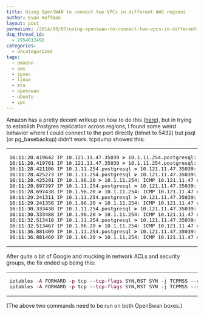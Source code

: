 ```yaml
---
title: Using OpenSWAN to connect two VPCs in different AWS regions
author: Evan Hoffman
layout: post
permalink: /2014/08/07/using-openswan-to-connect-two-vpcs-in-different-aws-regions/
dsq_thread_id:
  - 2954013492
categories:
  - Uncategorized
tags:
  - amazon
  - aws
  - ipsec
  - linux
  - mtu
  - openswan
  - ubuntu
  - vpc
---
```

Amazon has a pretty decent writeup on how to do this (<a href="https://aws.amazon.com/articles/5472675506466066" onclick="_gaq.push(['_trackEvent', 'outbound-article', 'https://aws.amazon.com/articles/5472675506466066', 'here']);" >here</a>), but in trying to establish Postgres replication across regions, I found some weird behavior where I could connect to the port directly (telnet to 5432) but psql (or pg_basebackup) didn&#8217;t work. tcpdump showed this:

<div class="wp_syntax">
  <table>
    <tr>
      <td class="code">
        <pre class="bash" style="font-family:monospace;"><span style="color: #000000;">16</span>:<span style="color: #000000;">11</span>:<span style="color: #000000;">28.419642</span> IP 10.121.11.47.35039 <span style="color: #000000; font-weight: bold;">&gt;</span> 10.1.11.254.postgresql: Flags <span style="color: #7a0874; font-weight: bold;">&#91;</span>P.<span style="color: #7a0874; font-weight: bold;">&#93;</span>, <span style="color: #c20cb9; font-weight: bold;">seq</span> <span style="color: #000000;">9</span>:<span style="color: #000000;">234</span>, ack <span style="color: #000000;">2</span>, win <span style="color: #000000;">211</span>, options <span style="color: #7a0874; font-weight: bold;">&#91;</span><span style="color: #c20cb9; font-weight: bold;">nop</span>,<span style="color: #c20cb9; font-weight: bold;">nop</span>,TS val <span style="color: #000000;">11065893</span> ecr <span style="color: #000000;">1811434</span><span style="color: #7a0874; font-weight: bold;">&#93;</span>, length <span style="color: #000000;">225</span>
<span style="color: #000000;">16</span>:<span style="color: #000000;">11</span>:<span style="color: #000000;">28.419701</span> IP 10.121.11.47.35039 <span style="color: #000000; font-weight: bold;">&gt;</span> 10.1.11.254.postgresql: Flags <span style="color: #7a0874; font-weight: bold;">&#91;</span>P.<span style="color: #7a0874; font-weight: bold;">&#93;</span>, <span style="color: #c20cb9; font-weight: bold;">seq</span> <span style="color: #000000;">9</span>:<span style="color: #000000;">234</span>, ack <span style="color: #000000;">2</span>, win <span style="color: #000000;">211</span>, options <span style="color: #7a0874; font-weight: bold;">&#91;</span><span style="color: #c20cb9; font-weight: bold;">nop</span>,<span style="color: #c20cb9; font-weight: bold;">nop</span>,TS val <span style="color: #000000;">11065893</span> ecr <span style="color: #000000;">1811434</span><span style="color: #7a0874; font-weight: bold;">&#93;</span>, length <span style="color: #000000;">225</span>
<span style="color: #000000;">16</span>:<span style="color: #000000;">11</span>:<span style="color: #000000;">28.421186</span> IP 10.1.11.254.postgresql <span style="color: #000000; font-weight: bold;">&gt;</span> 10.121.11.47.35039: Flags <span style="color: #7a0874; font-weight: bold;">&#91;</span>.<span style="color: #7a0874; font-weight: bold;">&#93;</span>, ack <span style="color: #000000;">234</span>, win <span style="color: #000000;">219</span>, options <span style="color: #7a0874; font-weight: bold;">&#91;</span><span style="color: #c20cb9; font-weight: bold;">nop</span>,<span style="color: #c20cb9; font-weight: bold;">nop</span>,TS val <span style="color: #000000;">1811520</span> ecr <span style="color: #000000;">11065893</span>,<span style="color: #c20cb9; font-weight: bold;">nop</span>,<span style="color: #c20cb9; font-weight: bold;">nop</span>,sack <span style="color: #000000;">1</span> <span style="color: #7a0874; font-weight: bold;">&#123;</span><span style="color: #000000;">9</span>:<span style="color: #000000;">234</span><span style="color: #7a0874; font-weight: bold;">&#125;</span><span style="color: #7a0874; font-weight: bold;">&#93;</span>, length <span style="color: #000000;"></span>
<span style="color: #000000;">16</span>:<span style="color: #000000;">11</span>:<span style="color: #000000;">28.425273</span> IP 10.1.11.254.postgresql <span style="color: #000000; font-weight: bold;">&gt;</span> 10.121.11.47.35039: Flags <span style="color: #7a0874; font-weight: bold;">&#91;</span>P.<span style="color: #7a0874; font-weight: bold;">&#93;</span>, <span style="color: #c20cb9; font-weight: bold;">seq</span> <span style="color: #000000;">2</span>:<span style="color: #000000;">1377</span>, ack <span style="color: #000000;">234</span>, win <span style="color: #000000;">219</span>, options <span style="color: #7a0874; font-weight: bold;">&#91;</span><span style="color: #c20cb9; font-weight: bold;">nop</span>,<span style="color: #c20cb9; font-weight: bold;">nop</span>,TS val <span style="color: #000000;">1811522</span> ecr <span style="color: #000000;">11065893</span><span style="color: #7a0874; font-weight: bold;">&#93;</span>, length <span style="color: #000000;">1375</span>
<span style="color: #000000;">16</span>:<span style="color: #000000;">11</span>:<span style="color: #000000;">28.425291</span> IP 10.1.96.20 <span style="color: #000000; font-weight: bold;">&gt;</span> 10.1.11.254: ICMP 10.121.11.47 unreachable - need to frag <span style="color: #7a0874; font-weight: bold;">&#40;</span>mtu <span style="color: #000000;">1422</span><span style="color: #7a0874; font-weight: bold;">&#41;</span>, length <span style="color: #000000;">556</span>
<span style="color: #000000;">16</span>:<span style="color: #000000;">11</span>:<span style="color: #000000;">28.697397</span> IP 10.1.11.254.postgresql <span style="color: #000000; font-weight: bold;">&gt;</span> 10.121.11.47.35039: Flags <span style="color: #7a0874; font-weight: bold;">&#91;</span>P.<span style="color: #7a0874; font-weight: bold;">&#93;</span>, <span style="color: #c20cb9; font-weight: bold;">seq</span> <span style="color: #000000;">2</span>:<span style="color: #000000;">1377</span>, ack <span style="color: #000000;">234</span>, win <span style="color: #000000;">219</span>, options <span style="color: #7a0874; font-weight: bold;">&#91;</span><span style="color: #c20cb9; font-weight: bold;">nop</span>,<span style="color: #c20cb9; font-weight: bold;">nop</span>,TS val <span style="color: #000000;">1811590</span> ecr <span style="color: #000000;">11065893</span><span style="color: #7a0874; font-weight: bold;">&#93;</span>, length <span style="color: #000000;">1375</span>
<span style="color: #000000;">16</span>:<span style="color: #000000;">11</span>:<span style="color: #000000;">28.697438</span> IP 10.1.96.20 <span style="color: #000000; font-weight: bold;">&gt;</span> 10.1.11.254: ICMP 10.121.11.47 unreachable - need to frag <span style="color: #7a0874; font-weight: bold;">&#40;</span>mtu <span style="color: #000000;">1422</span><span style="color: #7a0874; font-weight: bold;">&#41;</span>, length <span style="color: #000000;">556</span>
<span style="color: #000000;">16</span>:<span style="color: #000000;">11</span>:<span style="color: #000000;">29.241311</span> IP 10.1.11.254.postgresql <span style="color: #000000; font-weight: bold;">&gt;</span> 10.121.11.47.35039: Flags <span style="color: #7a0874; font-weight: bold;">&#91;</span>P.<span style="color: #7a0874; font-weight: bold;">&#93;</span>, <span style="color: #c20cb9; font-weight: bold;">seq</span> <span style="color: #000000;">2</span>:<span style="color: #000000;">1377</span>, ack <span style="color: #000000;">234</span>, win <span style="color: #000000;">219</span>, options <span style="color: #7a0874; font-weight: bold;">&#91;</span><span style="color: #c20cb9; font-weight: bold;">nop</span>,<span style="color: #c20cb9; font-weight: bold;">nop</span>,TS val <span style="color: #000000;">1811726</span> ecr <span style="color: #000000;">11065893</span><span style="color: #7a0874; font-weight: bold;">&#93;</span>, length <span style="color: #000000;">1375</span>
<span style="color: #000000;">16</span>:<span style="color: #000000;">11</span>:<span style="color: #000000;">29.241356</span> IP 10.1.96.20 <span style="color: #000000; font-weight: bold;">&gt;</span> 10.1.11.254: ICMP 10.121.11.47 unreachable - need to frag <span style="color: #7a0874; font-weight: bold;">&#40;</span>mtu <span style="color: #000000;">1422</span><span style="color: #7a0874; font-weight: bold;">&#41;</span>, length <span style="color: #000000;">556</span>
<span style="color: #000000;">16</span>:<span style="color: #000000;">11</span>:<span style="color: #000000;">30.333438</span> IP 10.1.11.254.postgresql <span style="color: #000000; font-weight: bold;">&gt;</span> 10.121.11.47.35039: Flags <span style="color: #7a0874; font-weight: bold;">&#91;</span>P.<span style="color: #7a0874; font-weight: bold;">&#93;</span>, <span style="color: #c20cb9; font-weight: bold;">seq</span> <span style="color: #000000;">2</span>:<span style="color: #000000;">1377</span>, ack <span style="color: #000000;">234</span>, win <span style="color: #000000;">219</span>, options <span style="color: #7a0874; font-weight: bold;">&#91;</span><span style="color: #c20cb9; font-weight: bold;">nop</span>,<span style="color: #c20cb9; font-weight: bold;">nop</span>,TS val <span style="color: #000000;">1811999</span> ecr <span style="color: #000000;">11065893</span><span style="color: #7a0874; font-weight: bold;">&#93;</span>, length <span style="color: #000000;">1375</span>
<span style="color: #000000;">16</span>:<span style="color: #000000;">11</span>:<span style="color: #000000;">30.333488</span> IP 10.1.96.20 <span style="color: #000000; font-weight: bold;">&gt;</span> 10.1.11.254: ICMP 10.121.11.47 unreachable - need to frag <span style="color: #7a0874; font-weight: bold;">&#40;</span>mtu <span style="color: #000000;">1422</span><span style="color: #7a0874; font-weight: bold;">&#41;</span>, length <span style="color: #000000;">556</span>
<span style="color: #000000;">16</span>:<span style="color: #000000;">11</span>:<span style="color: #000000;">32.513418</span> IP 10.1.11.254.postgresql <span style="color: #000000; font-weight: bold;">&gt;</span> 10.121.11.47.35039: Flags <span style="color: #7a0874; font-weight: bold;">&#91;</span>P.<span style="color: #7a0874; font-weight: bold;">&#93;</span>, <span style="color: #c20cb9; font-weight: bold;">seq</span> <span style="color: #000000;">2</span>:<span style="color: #000000;">1377</span>, ack <span style="color: #000000;">234</span>, win <span style="color: #000000;">219</span>, options <span style="color: #7a0874; font-weight: bold;">&#91;</span><span style="color: #c20cb9; font-weight: bold;">nop</span>,<span style="color: #c20cb9; font-weight: bold;">nop</span>,TS val <span style="color: #000000;">1812544</span> ecr <span style="color: #000000;">11065893</span><span style="color: #7a0874; font-weight: bold;">&#93;</span>, length <span style="color: #000000;">1375</span>
<span style="color: #000000;">16</span>:<span style="color: #000000;">11</span>:<span style="color: #000000;">32.513467</span> IP 10.1.96.20 <span style="color: #000000; font-weight: bold;">&gt;</span> 10.1.11.254: ICMP 10.121.11.47 unreachable - need to frag <span style="color: #7a0874; font-weight: bold;">&#40;</span>mtu <span style="color: #000000;">1422</span><span style="color: #7a0874; font-weight: bold;">&#41;</span>, length <span style="color: #000000;">556</span>
<span style="color: #000000;">16</span>:<span style="color: #000000;">11</span>:<span style="color: #000000;">36.881409</span> IP 10.1.11.254.postgresql <span style="color: #000000; font-weight: bold;">&gt;</span> 10.121.11.47.35039: Flags <span style="color: #7a0874; font-weight: bold;">&#91;</span>P.<span style="color: #7a0874; font-weight: bold;">&#93;</span>, <span style="color: #c20cb9; font-weight: bold;">seq</span> <span style="color: #000000;">2</span>:<span style="color: #000000;">1377</span>, ack <span style="color: #000000;">234</span>, win <span style="color: #000000;">219</span>, options <span style="color: #7a0874; font-weight: bold;">&#91;</span><span style="color: #c20cb9; font-weight: bold;">nop</span>,<span style="color: #c20cb9; font-weight: bold;">nop</span>,TS val <span style="color: #000000;">1813636</span> ecr <span style="color: #000000;">11065893</span><span style="color: #7a0874; font-weight: bold;">&#93;</span>, length <span style="color: #000000;">1375</span>
<span style="color: #000000;">16</span>:<span style="color: #000000;">11</span>:<span style="color: #000000;">36.881460</span> IP 10.1.96.20 <span style="color: #000000; font-weight: bold;">&gt;</span> 10.1.11.254: ICMP 10.121.11.47 unreachable - need to frag <span style="color: #7a0874; font-weight: bold;">&#40;</span>mtu <span style="color: #000000;">1422</span><span style="color: #7a0874; font-weight: bold;">&#41;</span>, length <span style="color: #000000;">556</span></pre>
      </td>
    </tr>
  </table>
</div>

After quite a bit of Google and mucking in network ACLs and security groups, the fix ended up being this:

<div class="wp_syntax">
  <table>
    <tr>
      <td class="code">
        <pre class="bash" style="font-family:monospace;">iptables <span style="color: #660033;">-A</span> FORWARD <span style="color: #660033;">-p</span> tcp <span style="color: #660033;">--tcp-flags</span> SYN,RST SYN <span style="color: #660033;">-j</span> TCPMSS <span style="color: #660033;">--clamp-mss-to-pmtu</span>
iptables <span style="color: #660033;">-A</span> FORWARD <span style="color: #660033;">-p</span> tcp <span style="color: #660033;">--tcp-flags</span> SYN,RST SYN <span style="color: #660033;">-j</span> TCPMSS <span style="color: #660033;">--set-mss</span> <span style="color: #000000;">1500</span></pre>
      </td>
    </tr>
  </table>
</div>

(The above two commands need to be run on both OpenSwan boxes.)